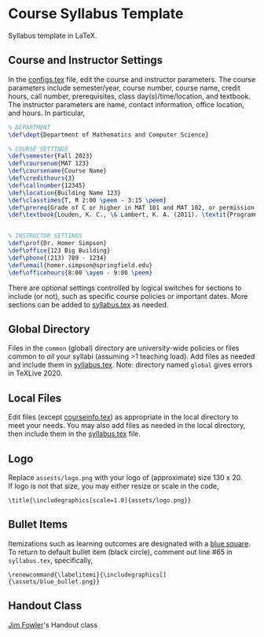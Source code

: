 # Course Syllabus Template

Syllabus template in LaTeX.


## Course and Instructor Settings

In the [configs.tex](configs.tex) file, edit the course and instructor parameters.  The course parameters include semester/year, course number, course name, credit hours, call number, prerequisites, class day(s)/time/location, and textbook. The instructor parameters are name, contact information, office location, and hours.   In particular, 

```tex
% DEPARTMENT
\def\dept{Department of Mathematics and Computer Science}

% COURSE SETTINGS
\def\semester{Fall 2023}
\def\coursenum{MAT 123}
\def\coursename{Course Name}
\def\credithours{3}
\def\callnumber{12345}
\def\location{Building Name 123}
\def\classtimes{T, R 2:00 \peem - 3:15 \peem}
\def\prereq{Grade of C or higher in MAT 101 and MAT 102, or permission of instructor.}
\def\textbook{Louden, K. C., \& Lambert, K. A. (2011). \textit{Programming languages: principles and} \\ & \textit{practices}. Cengage Learning.}


% INSTRUCTOR SETTINGS
\def\prof{Dr. Homer Simpson}
\def\office{123 Big Building}
\def\phone{(213) 789 - 1234}
\def\email{homer.simpson@springfield.edu}
\def\officehours{8:00 \ayem - 9:00 \peem}
```

There are optional settings controlled by logical switches for sections to include (or not), such as specific course policies or important dates.  More sections can be added to [syllabus.tex](syllabus.tex) as needed.  


## Global Directory
Files in the `common` (global) directory are university-wide policies or files common to *all* your syllabi (assuming >1 teaching load). Add files as needed and include them in [syllabus.tex](syllabus.tex).  Note: directory named `global` gives errors in TeXLive 2020.


## Local Files

Edit files (except [courseinfo.tex](local/courseinfo.tex)) as appropriate in the local directory to meet your needs.  You may also add files as needed in the local directory, then include them in the [syllabus.tex](syllabus.tex) file.   


## Logo

Replace `assests/logo.png` with your logo of (approximate) size 130 x 20.  
If logo is not that size, you may either resize or scale in the code,

```
\title{\includegraphics[scale=1.0]{assets/logo.png}}
```  

## Bullet Items
Itemizations such as learning outcomes are designated with a [blue square](assets/blue_bullet.png).  To return to default bullet item (black circle), comment out line #65 in `syllabus.tex`, specifically, 

```
\renewcommand{\labelitemi}{\includegraphics[]{\assets/blue_bullet.png}}
```


## Handout Class

[Jim Fowler](https://math.osu.edu/people/fowler.291)'s Handout class

